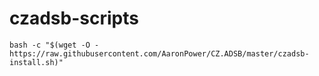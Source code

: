 # czadsb-scripts

```
bash -c "$(wget -O - https://raw.githubusercontent.com/AaronPower/CZ.ADSB/master/czadsb-install.sh)"
```
